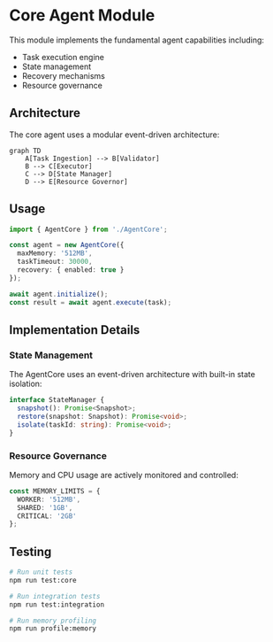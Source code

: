 # Core Agent Module

This module implements the fundamental agent capabilities including:
- Task execution engine
- State management
- Recovery mechanisms
- Resource governance

## Architecture

The core agent uses a modular event-driven architecture:
```mermaid
graph TD
    A[Task Ingestion] --> B[Validator]
    B --> C[Executor]
    C --> D[State Manager]
    D --> E[Resource Governor]
```

## Usage

```typescript
import { AgentCore } from './AgentCore';

const agent = new AgentCore({
  maxMemory: '512MB',
  taskTimeout: 30000,
  recovery: { enabled: true }
});

await agent.initialize();
const result = await agent.execute(task);
```

## Implementation Details

### State Management
The AgentCore uses an event-driven architecture with built-in state isolation:

```typescript
interface StateManager {
  snapshot(): Promise<Snapshot>;
  restore(snapshot: Snapshot): Promise<void>;
  isolate(taskId: string): Promise<void>;
}
```

### Resource Governance
Memory and CPU usage are actively monitored and controlled:

```typescript
const MEMORY_LIMITS = {
  WORKER: '512MB',
  SHARED: '1GB',
  CRITICAL: '2GB'
};
```

## Testing

```bash
# Run unit tests
npm run test:core

# Run integration tests
npm run test:integration

# Run memory profiling
npm run profile:memory
```
